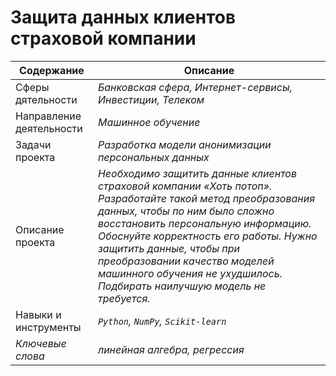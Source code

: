 # Защита данных клиентов страховой компании
Содержание | Описание |
 ------------- | ---------------- |
Сферы дятельности | *Банковская сфера, Интернет-сервисы, Инвестиции, Телеком*
Направление деятельности | *Машинное обучение*
Задачи проекта  | *Разработка модели анонимизации персональных данных*
Описание проекта | *Необходимо защитить данные клиентов страховой компании «Хоть потоп». Разработайте такой метод преобразования данных, чтобы по ним было сложно восстановить персональную информацию. Обоснуйте корректность его работы. Нужно защитить данные, чтобы при преобразовании качество моделей машинного обучения не ухудшилось. Подбирать наилучшую модель не требуется.*
Навыки и инструменты | *`Python`, `NumPy`, `Scikit-learn`*
*Ключевые слова* | *линейная алгебра, регрессия*
